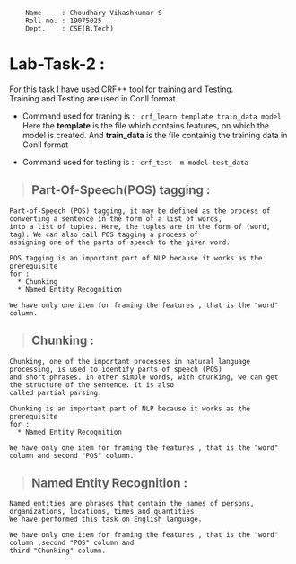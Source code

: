 ``` 
    Name     : Choudhary Vikashkumar S
    Roll no. : 19075025
    Dept.    : CSE(B.Tech)
```


# **Lab-Task-2** :



For this task I have used CRF++ tool for training and Testing.<br>
Training and Testing are used in Conll format.<br>
* Command used for traning is : ``` crf_learn template train_data model```<br>
Here the **template** is the file which contains features, on which the model is created. And **train_data** is the file containig the training data in Conll format

* Command used for testing is : ``` crf_test -m model test_data```<br>

> ## Part-Of-Speech(POS) tagging :
```
Part-of-Speech (POS) tagging, it may be defined as the process of converting a sentence in the form of a list of words, 
into a list of tuples. Here, the tuples are in the form of (word, tag). We can also call POS tagging a process of 
assigning one of the parts of speech to the given word.

POS tagging is an important part of NLP because it works as the prerequisite 
for :
  * Chunking
  * Named Entity Recognition

We have only one item for framing the features , that is the "word" column.

```

> ## Chunking :
```
Chunking, one of the important processes in natural language processing, is used to identify parts of speech (POS) 
and short phrases. In other simple words, with chunking, we can get the structure of the sentence. It is also 
called partial parsing.

Chunking is an important part of NLP because it works as the prerequisite 
for :
  * Named Entity Recognition

We have only one item for framing the features , that is the "word" column and second "POS" column.
```

> ## Named Entity Recognition :
```
Named entities are phrases that contain the names of persons, organizations, locations, times and quantities.
We have performed this task on English language. 

We have only one item for framing the features , that is the "word" column ,second "POS" column and 
third "Chunking" column.
```
